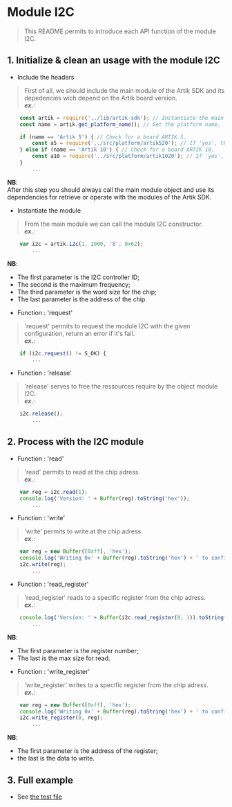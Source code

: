 # Module I2C
   > This README permits to introduce each API function of the module I2C.

## 1. Initialize & clean an usage with the module I2C
   * Include the headers
   > First of all, we should include the main module of the Artik SDK and its depedencies wich depend on the Artik board version.  
   > **_ex\._**:  

```javascript
	const artik = require('../lib/artik-sdk'); // Instantiate the main module object for accessing to the Artik SDK.  
	const name = artik.get_platform_name(); // Get the platform name.  

	if (name == 'Artik 5') { // Check for a board ARTIK 5.  
		const a5 = require('../src/platform/artik520'); // If 'yes', then instantiate the platform depedencies.  
	} else if (name == 'Artik 10') { // Check for a board ARTIK 10.  
		const a10 = require('../src/platform/artik1020'); // If 'yes', then instantiate the platform depedencies.  
	}
		...
```
 __NB__:  
   After this step you should always call the main module object and use its dependencies for retrieve or operate with the modules of the Artik SDK.    
   
   * Instantiate the module
   > From the main module we can call the module I2C constructor.  
   > **_ex\._**:  

```javascript
	var i2c = artik.i2c(1, 2000, '8', 0x62);
		...
```
 __NB__:  
   - The first parameter is the I2C controller ID;  
   - The second is the maximum frequency;  
   - The third parameter is the word size for the chip;  
   - The last parameter is the address of the chip.  

   * Function : 'request'
   > 'request' permits to request the module I2C with the given configuration, return an error if it's fail.  
   > **_ex\._**:  

```javascript
	if (i2c.request() != S_OK) {
		...
```

   * Function : 'release'
   > 'release' serves to free the ressources require by the object module I2C.  
   > **_ex\._**:  

```javascript
	i2c.release();
		...
```

## 2. Process with the I2C module
   * Function : 'read'
   > 'read' permits to read at the chip adress.  
   > **_ex\._**:  

```javascript
	var reg = i2c.read(1);
	console.log('Version: ' + Buffer(reg).toString('hex'));
		...
```

   * Function : 'write'
   > 'write' permits to write at the chip adress.  
   > **_ex\._**:  

```javascript
	var reg = new Buffer([0xff], 'hex');
	console.log('Writing 0x' + Buffer(reg).toString('hex') + ' to config register');
	i2c.write(reg);
		...
```

   * Function : 'read_register'
   > 'read_register' reads to a specific register from the chip adress.  
   > **_ex\._**:  

```javascript
	console.log('Version: ' + Buffer(i2c.read_register(0, 1)).toString('hex'));
		...
```
 __NB__:  
   - The first parameter is the register number;  
   - The last is the max size for read.  

   * Function : 'write_register'
   > 'write_register' writes to a specific register from the chip adress.  
   > **_ex\._**:  

```javascript
	var reg = new Buffer([0xff], 'hex');
	console.log('Writing 0x' + Buffer(reg).toString('hex') + ' to config register');
	i2c.write_register(8, reg);
		...
```
 __NB__:  
   - The first parameter is the address of the register;  
   - the last is the data to write.  

## 3. Full example

   * See [the test file](/test/i2c-test.js)
